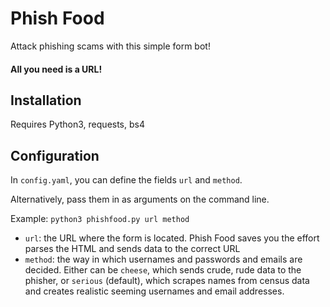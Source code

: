 # Phish Food

Attack phishing scams with this simple form bot! 

#### All you need is a URL!

## Installation

Requires Python3, requests, bs4

## Configuration

In `config.yaml`, you can define the fields `url` and `method`. 

Alternatively, pass them in as arguments on the command line.

Example: `python3 phishfood.py url method`

- `url`: the URL where the form is located. Phish Food saves you the effort parses the HTML and sends data to the correct URL
- `method`: the way in which usernames and passwords and emails are decided. Either can be `cheese`, which sends crude, rude data to the phisher, or `serious` (default), which scrapes names from census data and creates realistic seeming usernames and email addresses.
